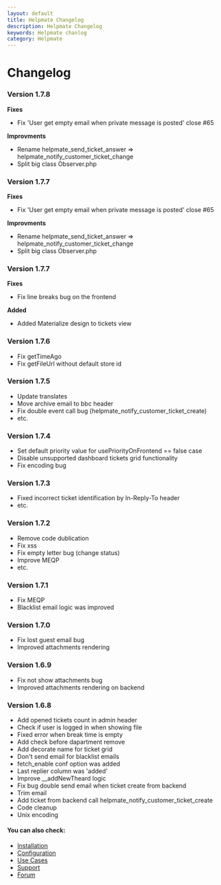 ```yaml
---
layout: default
title: Helpmate Changelog
description: Helpmate Changelog
keywords: Helpmate chanlog
category: Helpmate
---
```


# Changelog

### Version 1.7.8

**Fixes**
 - Fix 'User get empty email when private message is posted' close #65

**Improvments**
 - Rename helpmate_send_ticket_answer => helpmate_notify_customer_ticket_change
 - Split big class Observer.php

### Version 1.7.7

**Fixes**
 - Fix 'User get empty email when private message is posted' close #65

**Improvments**
 - Rename helpmate_send_ticket_answer => helpmate_notify_customer_ticket_change
 - Split big class Observer.php

### Version 1.7.7

**Fixes**

 -  Fix line breaks bug on the frontend

**Added**

 -  Added Materialize design to tickets view

### Version 1.7.6
 - Fix getTimeAgo
 - Fix getFileUrl without default store id

### Version 1.7.5

 - Update translates
 - Move archive email to bbc header
 - Fix double event call bug (helpmate_notify_customer_ticket_create)
 - etc.

### Version 1.7.4

 - Set default priority value for usePriorityOnFrontend == false case
 - Disable unsupported dashboard tickets grid functionality
 - Fix encoding bug

### Version 1.7.3

 - Fixed incorrect ticket identification by In-Reply-To header
 - etc.

### Version 1.7.2

 - Remove code dublication
 - Fix xss
 - Fix empty letter bug (change status)
 - Improve MEQP
 - etc.

### Version 1.7.1

 - Fix MEQP
 - Blacklist email logic was improved

### Version 1.7.0

 - Fix lost guest email bug
 - Improved attachments rendering

### Version 1.6.9

 - Fix not show attachments bug
 - Improved attachments rendering on backend

### Version 1.6.8

 - Add opened tickets count in admin header
 - Check if user is logged in when showing file
 - Fixed error when break time is empty
 - Add check before dapartment remove
 - Add decorate name for ticket grid
 - Don't send email for blacklist emails
 - fetch_enable conf option was added
 - Last replier column was 'added'
 - Improve __addNewTheard logic
 - Fix bug double send email when ticket create from backend
 - Trim email
 - Add ticket from backend call helpmate_notify_customer_ticket_create
 - Code cleanup
 - Unix encoding


#### You can also check:

*   [Installation](../installation/)
*   [Configuration](../configuration/)
*   [Use Cases](../use-cases/)
*   [Support](https://swissuplabs.com/contacts/)
*   [Forum](https://swissuplabs.com/magento-forum/)
